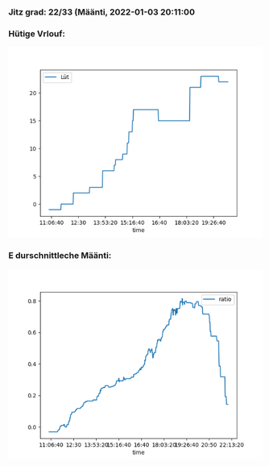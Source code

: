 ### Jitz grad: 22/33 (Määnti, 2022-01-03 20:11:00

### Hütige Vrlouf:
![Graph](Today.png)

### E durschnittleche Määnti:
![Graph](Määnti.png)